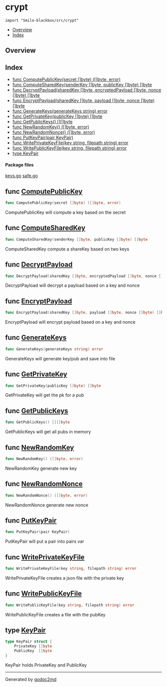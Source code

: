 

# crypt
`import "Smilo-blackbox/src/crypt"`

* [Overview](#pkg-overview)
* [Index](#pkg-index)

## <a name="pkg-overview">Overview</a>



## <a name="pkg-index">Index</a>
* [func ComputePublicKey(secret []byte) ([]byte, error)](#ComputePublicKey)
* [func ComputeSharedKey(senderKey []byte, publicKey []byte) []byte](#ComputeSharedKey)
* [func DecryptPayload(sharedKey []byte, encryptedPayload []byte, nonce []byte) []byte](#DecryptPayload)
* [func EncryptPayload(sharedKey []byte, payload []byte, nonce []byte) []byte](#EncryptPayload)
* [func GenerateKeys(generateKeys string) error](#GenerateKeys)
* [func GetPrivateKey(publicKey []byte) []byte](#GetPrivateKey)
* [func GetPublicKeys() [][]byte](#GetPublicKeys)
* [func NewRandomKey() ([]byte, error)](#NewRandomKey)
* [func NewRandomNonce() ([]byte, error)](#NewRandomNonce)
* [func PutKeyPair(pair KeyPair)](#PutKeyPair)
* [func WritePrivateKeyFile(key string, filepath string) error](#WritePrivateKeyFile)
* [func WritePublicKeyFile(key string, filepath string) error](#WritePublicKeyFile)
* [type KeyPair](#KeyPair)


#### <a name="pkg-files">Package files</a>
[keys.go](/src/Smilo-blackbox/src/crypt/keys.go) [safe.go](/src/Smilo-blackbox/src/crypt/safe.go) 





## <a name="ComputePublicKey">func</a> [ComputePublicKey](/src/target/keys.go?s=1192:1244#L46)
``` go
func ComputePublicKey(secret []byte) ([]byte, error)
```
ComputePublicKey will compute a key based on the secret



## <a name="ComputeSharedKey">func</a> [ComputeSharedKey](/src/target/safe.go?s=2143:2207#L79)
``` go
func ComputeSharedKey(senderKey []byte, publicKey []byte) []byte
```
ComputeSharedKey compute a shareKey based on two keys



## <a name="DecryptPayload">func</a> [DecryptPayload](/src/target/safe.go?s=2968:3051#L112)
``` go
func DecryptPayload(sharedKey []byte, encryptedPayload []byte, nonce []byte) []byte
```
DecryptPayload will decrypt a payload based on a key and nonce



## <a name="EncryptPayload">func</a> [EncryptPayload](/src/target/safe.go?s=2644:2718#L99)
``` go
func EncryptPayload(sharedKey []byte, payload []byte, nonce []byte) []byte
```
EncryptPayload will encrypt payload based on a key and nonce



## <a name="GenerateKeys">func</a> [GenerateKeys](/src/target/keys.go?s=1348:1392#L51)
``` go
func GenerateKeys(generateKeys string) error
```
GenerateKeys will generate key/pub and save into file



## <a name="GetPrivateKey">func</a> [GetPrivateKey](/src/target/safe.go?s=1716:1759#L60)
``` go
func GetPrivateKey(publicKey []byte) []byte
```
GetPrivateKey will get the pk for a pub



## <a name="GetPublicKeys">func</a> [GetPublicKeys](/src/target/safe.go?s=1491:1520#L51)
``` go
func GetPublicKeys() [][]byte
```
GetPublicKeys will get all pubs in memory



## <a name="NewRandomKey">func</a> [NewRandomKey](/src/target/safe.go?s=1841:1876#L65)
``` go
func NewRandomKey() ([]byte, error)
```
NewRandomKey generate new key



## <a name="NewRandomNonce">func</a> [NewRandomNonce](/src/target/safe.go?s=1981:2018#L72)
``` go
func NewRandomNonce() ([]byte, error)
```
NewRandomNonce generate new nonce



## <a name="PutKeyPair">func</a> [PutKeyPair](/src/target/safe.go?s=1345:1374#L45)
``` go
func PutKeyPair(pair KeyPair)
```
PutKeyPair will put a pair into pairs var



## <a name="WritePrivateKeyFile">func</a> [WritePrivateKeyFile](/src/target/keys.go?s=2172:2231#L75)
``` go
func WritePrivateKeyFile(key string, filepath string) error
```
WritePrivateKeyFile creates a json file with the private key



## <a name="WritePublicKeyFile">func</a> [WritePublicKeyFile](/src/target/keys.go?s=2681:2739#L93)
``` go
func WritePublicKeyFile(key string, filepath string) error
```
WritePublicKeyFile creates a file with the pubKey




## <a name="KeyPair">type</a> [KeyPair](/src/target/safe.go?s=1164:1225#L36)
``` go
type KeyPair struct {
    PrivateKey []byte
    PublicKey  []byte
}

```
KeyPair holds PrivateKey and PublicKey














- - -
Generated by [godoc2md](http://godoc.org/github.com/davecheney/godoc2md)

